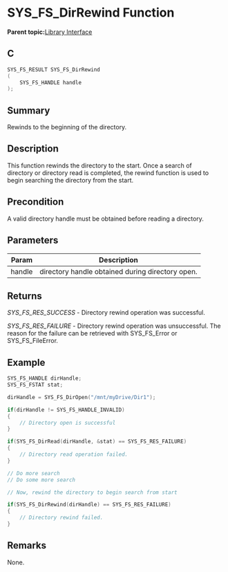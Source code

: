 # SYS\_FS\_DirRewind Function

**Parent topic:**[Library Interface](GUID-42556FDF-A632-49FE-8A5E-9303A926578C.md)

## C

```c
SYS_FS_RESULT SYS_FS_DirRewind
(
    SYS_FS_HANDLE handle
);
```

## Summary

Rewinds to the beginning of the directory.

## Description

This function rewinds the directory to the start. Once a search of<br />directory or directory read is completed, the rewind function is used to<br />begin searching the directory from the start.

## Precondition

A valid directory handle must be obtained before reading a directory.

## Parameters

|Param|Description|
|-----|-----------|
|handle|directory handle obtained during directory open.|

## Returns

*SYS\_FS\_RES\_SUCCESS* - Directory rewind operation was successful.

*SYS\_FS\_RES\_FAILURE* - Directory rewind operation was unsuccessful. The<br />reason for the failure can be retrieved with SYS\_FS\_Error or SYS\_FS\_FileError.

## Example

```c
SYS_FS_HANDLE dirHandle;
SYS_FS_FSTAT stat;

dirHandle = SYS_FS_DirOpen("/mnt/myDrive/Dir1");

if(dirHandle != SYS_FS_HANDLE_INVALID)
{
    // Directory open is successful
}

if(SYS_FS_DirRead(dirHandle, &stat) == SYS_FS_RES_FAILURE)
{
    // Directory read operation failed.
}

// Do more search
// Do some more search

// Now, rewind the directory to begin search from start

if(SYS_FS_DirRewind(dirHandle) == SYS_FS_RES_FAILURE)
{
    // Directory rewind failed.
}
```

## Remarks

None.

